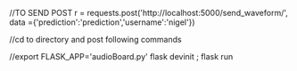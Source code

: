 //TO SEND POST r = requests.post('http://localhost:5000/send_waveform/', data ={'prediction':'prediction','username':'nigel'})

//cd to directory and post following commands

//export FLASK_APP='audioBoard.py' flask devinit ; flask run
